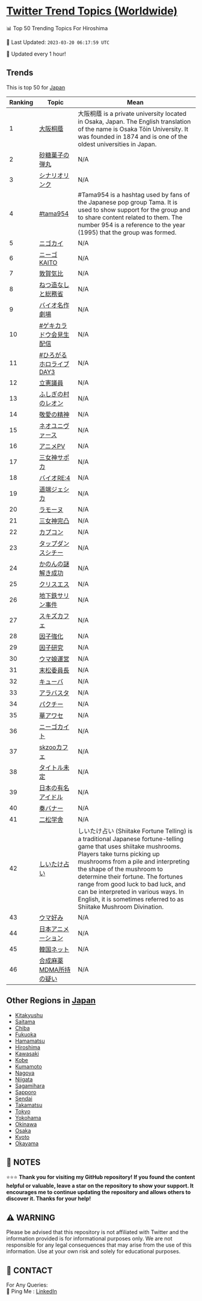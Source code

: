 [Twitter Trend Topics (Worldwide)](https://github.com/ErcinDedeoglu/Twitter-Trend-Topics)
==========


📊 Top 50 Trending Topics For Hiroshima

📆 Last Updated: `2023-03-20 06:17:59 UTC`

🔧 Updated every 1 hour!


## Trends

This is top 50 for [Japan](</Japan>)

| Ranking | Topic | Mean |
| ------- | ------------ | ------------ |
| 1 | [大阪桐蔭](http://twitter.com/search?q=%e5%a4%a7%e9%98%aa%e6%a1%90%e8%94%ad) | 大阪桐蔭 is a private university located in Osaka, Japan. The English translation of the name is Osaka Tōin University. It was founded in 1874 and is one of the oldest universities in Japan. |
| 2 | [砂糖菓子の弾丸](http://twitter.com/search?q=%e7%a0%82%e7%b3%96%e8%8f%93%e5%ad%90%e3%81%ae%e5%bc%be%e4%b8%b8) | N/A |
| 3 | [シナリオリンク](http://twitter.com/search?q=%e3%82%b7%e3%83%8a%e3%83%aa%e3%82%aa%e3%83%aa%e3%83%b3%e3%82%af) | N/A |
| 4 | [#tama954](http://twitter.com/search?q=%23tama954) | #Tama954 is a hashtag used by fans of the Japanese pop group Tama. It is used to show support for the group and to share content related to them. The number 954 is a reference to the year (1995) that the group was formed. |
| 5 | [ニゴカイ](http://twitter.com/search?q=%e3%83%8b%e3%82%b4%e3%82%ab%e3%82%a4) | N/A |
| 6 | [ニーゴKAITO](http://twitter.com/search?q=%e3%83%8b%e3%83%bc%e3%82%b4KAITO) | N/A |
| 7 | [敦賀気比](http://twitter.com/search?q=%e6%95%a6%e8%b3%80%e6%b0%97%e6%af%94) | N/A |
| 8 | [ねつ造なしと総務省](http://twitter.com/search?q=%e3%81%ad%e3%81%a4%e9%80%a0%e3%81%aa%e3%81%97%e3%81%a8%e7%b7%8f%e5%8b%99%e7%9c%81) | N/A |
| 9 | [バイオ名作劇場](http://twitter.com/search?q=%e3%83%90%e3%82%a4%e3%82%aa%e5%90%8d%e4%bd%9c%e5%8a%87%e5%a0%b4) | N/A |
| 10 | [#ゲキカラドウ会見生配信](http://twitter.com/search?q=%23%e3%82%b2%e3%82%ad%e3%82%ab%e3%83%a9%e3%83%89%e3%82%a6%e4%bc%9a%e8%a6%8b%e7%94%9f%e9%85%8d%e4%bf%a1) | N/A |
| 11 | [#ひろがるホロライブDAY3](http://twitter.com/search?q=%23%e3%81%b2%e3%82%8d%e3%81%8c%e3%82%8b%e3%83%9b%e3%83%ad%e3%83%a9%e3%82%a4%e3%83%96DAY3) | N/A |
| 12 | [立憲議員](http://twitter.com/search?q=%e7%ab%8b%e6%86%b2%e8%ad%b0%e5%93%a1) | N/A |
| 13 | [ふしぎの村のレオン](http://twitter.com/search?q=%e3%81%b5%e3%81%97%e3%81%8e%e3%81%ae%e6%9d%91%e3%81%ae%e3%83%ac%e3%82%aa%e3%83%b3) | N/A |
| 14 | [敬愛の精神](http://twitter.com/search?q=%e6%95%ac%e6%84%9b%e3%81%ae%e7%b2%be%e7%a5%9e) | N/A |
| 15 | [ネオユニヴァース](http://twitter.com/search?q=%e3%83%8d%e3%82%aa%e3%83%a6%e3%83%8b%e3%83%b4%e3%82%a1%e3%83%bc%e3%82%b9) | N/A |
| 16 | [アニメPV](http://twitter.com/search?q=%e3%82%a2%e3%83%8b%e3%83%a1PV) | N/A |
| 17 | [三女神サポカ](http://twitter.com/search?q=%e4%b8%89%e5%a5%b3%e7%a5%9e%e3%82%b5%e3%83%9d%e3%82%ab) | N/A |
| 18 | [バイオRE:4](http://twitter.com/search?q=%e3%83%90%e3%82%a4%e3%82%aaRE%3a4) | N/A |
| 19 | [道端ジェシカ](http://twitter.com/search?q=%e9%81%93%e7%ab%af%e3%82%b8%e3%82%a7%e3%82%b7%e3%82%ab) | N/A |
| 20 | [ラモーヌ](http://twitter.com/search?q=%e3%83%a9%e3%83%a2%e3%83%bc%e3%83%8c) | N/A |
| 21 | [三女神完凸](http://twitter.com/search?q=%e4%b8%89%e5%a5%b3%e7%a5%9e%e5%ae%8c%e5%87%b8) | N/A |
| 22 | [カプコン](http://twitter.com/search?q=%e3%82%ab%e3%83%97%e3%82%b3%e3%83%b3) | N/A |
| 23 | [タップダンスシチー](http://twitter.com/search?q=%e3%82%bf%e3%83%83%e3%83%97%e3%83%80%e3%83%b3%e3%82%b9%e3%82%b7%e3%83%81%e3%83%bc) | N/A |
| 24 | [かのんの謎解き成功](http://twitter.com/search?q=%e3%81%8b%e3%81%ae%e3%82%93%e3%81%ae%e8%ac%8e%e8%a7%a3%e3%81%8d%e6%88%90%e5%8a%9f) | N/A |
| 25 | [クリスエス](http://twitter.com/search?q=%e3%82%af%e3%83%aa%e3%82%b9%e3%82%a8%e3%82%b9) | N/A |
| 26 | [地下鉄サリン事件](http://twitter.com/search?q=%e5%9c%b0%e4%b8%8b%e9%89%84%e3%82%b5%e3%83%aa%e3%83%b3%e4%ba%8b%e4%bb%b6) | N/A |
| 27 | [スキズカフェ](http://twitter.com/search?q=%e3%82%b9%e3%82%ad%e3%82%ba%e3%82%ab%e3%83%95%e3%82%a7) | N/A |
| 28 | [因子強化](http://twitter.com/search?q=%e5%9b%a0%e5%ad%90%e5%bc%b7%e5%8c%96) | N/A |
| 29 | [因子研究](http://twitter.com/search?q=%e5%9b%a0%e5%ad%90%e7%a0%94%e7%a9%b6) | N/A |
| 30 | [ウマ娘運営](http://twitter.com/search?q=%e3%82%a6%e3%83%9e%e5%a8%98%e9%81%8b%e5%96%b6) | N/A |
| 31 | [末松委員長](http://twitter.com/search?q=%e6%9c%ab%e6%9d%be%e5%a7%94%e5%93%a1%e9%95%b7) | N/A |
| 32 | [キューバ](http://twitter.com/search?q=%e3%82%ad%e3%83%a5%e3%83%bc%e3%83%90) | N/A |
| 33 | [アラバスタ](http://twitter.com/search?q=%e3%82%a2%e3%83%a9%e3%83%90%e3%82%b9%e3%82%bf) | N/A |
| 34 | [パクチー](http://twitter.com/search?q=%e3%83%91%e3%82%af%e3%83%81%e3%83%bc) | N/A |
| 35 | [華アワセ](http://twitter.com/search?q=%e8%8f%af%e3%82%a2%e3%83%af%e3%82%bb) | N/A |
| 36 | [ニーゴカイト](http://twitter.com/search?q=%e3%83%8b%e3%83%bc%e3%82%b4%e3%82%ab%e3%82%a4%e3%83%88) | N/A |
| 37 | [skzooカフェ](http://twitter.com/search?q=skzoo%e3%82%ab%e3%83%95%e3%82%a7) | N/A |
| 38 | [タイトル未定](http://twitter.com/search?q=%e3%82%bf%e3%82%a4%e3%83%88%e3%83%ab%e6%9c%aa%e5%ae%9a) | N/A |
| 39 | [日本の有名アイドル](http://twitter.com/search?q=%e6%97%a5%e6%9c%ac%e3%81%ae%e6%9c%89%e5%90%8d%e3%82%a2%e3%82%a4%e3%83%89%e3%83%ab) | N/A |
| 40 | [奏バナー](http://twitter.com/search?q=%e5%a5%8f%e3%83%90%e3%83%8a%e3%83%bc) | N/A |
| 41 | [二松学舎](http://twitter.com/search?q=%e4%ba%8c%e6%9d%be%e5%ad%a6%e8%88%8e) | N/A |
| 42 | [しいたけ占い](http://twitter.com/search?q=%e3%81%97%e3%81%84%e3%81%9f%e3%81%91%e5%8d%a0%e3%81%84) | しいたけ占い (Shiitake Fortune Telling) is a traditional Japanese fortune-telling game that uses shiitake mushrooms. Players take turns picking up mushrooms from a pile and interpreting the shape of the mushroom to determine their fortune. The fortunes range from good luck to bad luck, and can be interpreted in various ways. In English, it is sometimes referred to as Shiitake Mushroom Divination. |
| 43 | [ウマ好み](http://twitter.com/search?q=%e3%82%a6%e3%83%9e%e5%a5%bd%e3%81%bf) | N/A |
| 44 | [日本アニメーション](http://twitter.com/search?q=%e6%97%a5%e6%9c%ac%e3%82%a2%e3%83%8b%e3%83%a1%e3%83%bc%e3%82%b7%e3%83%a7%e3%83%b3) | N/A |
| 45 | [韓国ネット](http://twitter.com/search?q=%e9%9f%93%e5%9b%bd%e3%83%8d%e3%83%83%e3%83%88) | N/A |
| 46 | [合成麻薬MDMA所持の疑い](http://twitter.com/search?q=%e5%90%88%e6%88%90%e9%ba%bb%e8%96%acMDMA%e6%89%80%e6%8c%81%e3%81%ae%e7%96%91%e3%81%84) | N/A |



## Other Regions in [Japan](</Japan>)

* [Kitakyushu](</Japan/Kitakyushu.md>)
* [Saitama](</Japan/Saitama.md>)
* [Chiba](</Japan/Chiba.md>)
* [Fukuoka](</Japan/Fukuoka.md>)
* [Hamamatsu](</Japan/Hamamatsu.md>)
* [Hiroshima](</Japan/Hiroshima.md>)
* [Kawasaki](</Japan/Kawasaki.md>)
* [Kobe](</Japan/Kobe.md>)
* [Kumamoto](</Japan/Kumamoto.md>)
* [Nagoya](</Japan/Nagoya.md>)
* [Niigata](</Japan/Niigata.md>)
* [Sagamihara](</Japan/Sagamihara.md>)
* [Sapporo](</Japan/Sapporo.md>)
* [Sendai](</Japan/Sendai.md>)
* [Takamatsu](</Japan/Takamatsu.md>)
* [Tokyo](</Japan/Tokyo.md>)
* [Yokohama](</Japan/Yokohama.md>)
* [Okinawa](</Japan/Okinawa.md>)
* [Osaka](</Japan/Osaka.md>)
* [Kyoto](</Japan/Kyoto.md>)
* [Okayama](</Japan/Okayama.md>)



## 📝 NOTES

⭐⭐⭐ **Thank you for visiting my GitHub repository! If you found the content helpful or valuable, leave a star on the repository to show your support. It encourages me to continue updating the repository and allows others to discover it. Thanks for your help!**


## ⚠️ WARNING

Please be advised that this repository is not affiliated with Twitter and the information provided is for informational purposes only. We are not responsible for any legal consequences that may arise from the use of this information. Use at your own risk and solely for educational purposes.


## 📨 CONTACT

 For Any Queries:  
            🏓 Ping Me : [LinkedIn](https://www.linkedin.com/in/ercindedeoglu/)
